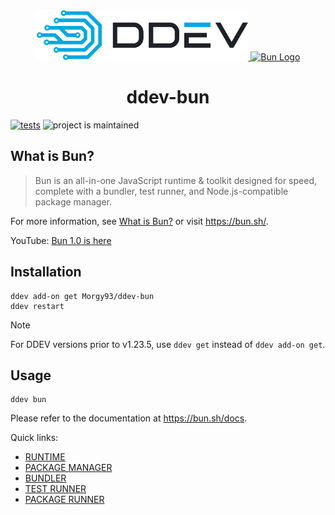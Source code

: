 <div align="center">
    <a href="https://ddev.com/">
        <img src="https://raw.githubusercontent.com/ddev/ddev/master/images/ddev-logo.svg" alt="DDEV logo" height="80">
    </a>
    <a href="https://bun.sh">
        <img src="https://user-images.githubusercontent.com/709451/182802334-d9c42afe-f35d-4a7b-86ea-9985f73f20c3.png" alt="Bun Logo" height="80">
    </a>
    <h1 align="center">ddev-bun</h1>
</div>

[![tests](https://github.com/Morgy93/ddev-bun/actions/workflows/tests.yml/badge.svg)](https://github.com/Morgy93/ddev-bun/actions/workflows/tests.yml) ![project is maintained](https://img.shields.io/maintenance/yes/2024.svg)

## What is Bun?

> Bun is an all-in-one JavaScript runtime & toolkit designed for speed, complete with a bundler, test runner, and Node.js-compatible package manager.

For more information, see [What is Bun?](https://github.com/oven-sh/bun#what-is-bun) or visit <https://bun.sh/>.

YouTube: [Bun 1.0 is here](https://www.youtube.com/watch?v=BsnCpESUEqM)

## Installation

```shell
ddev add-on get Morgy93/ddev-bun
ddev restart
```

> [!NOTE]
> For DDEV versions prior to v1.23.5, use `ddev get` instead of `ddev add-on get`.

## Usage

```shell
ddev bun
```

Please refer to the documentation at <https://bun.sh/docs>.

Quick links:

- [RUNTIME](https://bun.sh/docs/cli/run)
- [PACKAGE MANAGER](https://bun.sh/docs/cli/install)
- [BUNDLER](https://bun.sh/docs/bundler)
- [TEST RUNNER](https://bun.sh/docs/cli/test)
- [PACKAGE RUNNER](https://bun.sh/docs/cli/bunx)
